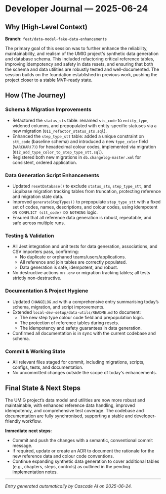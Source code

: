 # Developer Journal — 2025-06-24

## Why (High-Level Context)

**Branch:** `feat/data-model-fake-data-enhancements`

The primary goal of this session was to further enhance the reliability, maintainability, and realism of the UMIG project's synthetic data generation and database schema. This included refactoring critical reference tables, improving idempotency and safety in data resets, and ensuring that both the schema and data utilities are robustly tested and well-documented. The session builds on the foundation established in previous work, pushing the project closer to a stable MVP-ready state.

## How (The Journey)

### Schema & Migration Improvements

- Refactored the `status_sts` table: renamed `sts_code` to `entity_type`, widened columns, and prepopulated with entity-specific statuses via a new migration (`011_refactor_status_sts.sql`).
- Enhanced the `step_type_stt` table: added a unique constraint on `stt_code` (baseline schema) and introduced a new `type_color` field (`VARCHAR(7)`) for hexadecimal colour codes, implemented via migration (`012_add_type_color_to_step_type_stt.sql`).
- Registered both new migrations in `db.changelog-master.xml` for consistent, ordered application.

### Data Generation Script Enhancements

- Updated `resetDatabase()` to exclude `status_sts`, `step_type_stt`, and Liquibase migration tracking tables from truncation, protecting reference and migration state data.
- Improved `generateStepTypes()` to prepopulate `step_type_stt` with a fixed set of codes, names, descriptions, and colour codes, using idempotent `ON CONFLICT (stt_code) DO NOTHING` logic.
- Ensured that all reference data generation is robust, repeatable, and safe across multiple runs.

### Testing & Validation

- All Jest integration and unit tests for data generation, associations, and CSV importers pass, confirming:
  - No duplicate or orphaned teams/users/applications.
  - All reference and join tables are correctly populated.
  - Data generation is safe, idempotent, and robust.
- No destructive actions on `.env` or migration tracking tables; all tests strictly non-destructive.

### Documentation & Project Hygiene

- Updated `CHANGELOG.md` with a comprehensive entry summarising today’s schema, migration, and script improvements.
- Extended `local-dev-setup/data-utils/README.md` to document:
  - The new step type colour code field and prepopulation logic.
  - The protection of reference tables during resets.
  - The idempotency and safety guarantees in data generation.
- Confirmed all documentation is in sync with the current codebase and schema.

### Commit & Working State

- All relevant files staged for commit, including migrations, scripts, configs, tests, and documentation.
- No uncommitted changes outside the scope of today's enhancements.

## Final State & Next Steps

The UMIG project’s data model and utilities are now more robust and maintainable, with enhanced reference data handling, improved idempotency, and comprehensive test coverage. The codebase and documentation are fully synchronised, supporting a stable and developer-friendly workflow.

**Immediate next steps:**

- Commit and push the changes with a semantic, conventional commit message.
- If required, update or create an ADR to document the rationale for the new reference data and colour code conventions.
- Continue expanding synthetic data generation to cover additional tables (e.g., chapters, steps, controls) as outlined in the pending implementation notes.

---

_Entry generated automatically by Cascade AI on 2025-06-24._
